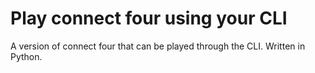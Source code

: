 # Play connect four using your CLI
A version of connect four that can be played through the CLI. Written in Python.
